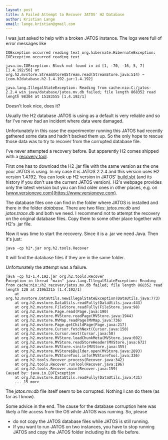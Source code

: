 ```yaml
---
layout: post
title: A Failed Attempt to Recover JATOS' H2 Database
author: Kristian Lange
email: lange.kristian@gmail.com
---
```


I was just asked to help with a broken JATOS instance. The logs were full of error messages like

```
IOException occurred reading text org.hibernate.HibernateException: IOException occurred reading text
```

```
java.io.IOException: Block not found in id [1, -70, -16, 5, 7] [1.4.192/50] at org.h2.mvstore.StreamStore$Stream.read(StreamStore.java:514) ~[com.h2database.h2-1.4.192.jar:1.4.192]
```

```
java.lang.IllegalStateException: Reading from cache:nio:C:/jatos-2.2.4_win_java/database/jatos.mv.db failed; file length 868352 read length 98304 at 15183555 [1.4.192/1]
```

Doesn't look nice, does it?

Usually the H2 database JATOS is using as a default is very reliable and so far I've never had an incident where data were damaged.

Unfortunately in this case the experimenter running this JATOS had recently gathered some data and hadn't backed them up. So the only hope to rescue those data was to try to recover from the corrupted database file. 

I've never attempted a recovery before. But apparently H2 comes shipped with a [recovery tool](http://www.h2database.com/javadoc/org/h2/tools/Recover.html). 

First one has to download the H2 .jar file with the same version as the one your JATOS is using. In my case it is JATOS 2.2.4 and this version uses H2 version 1.4.192. You can look up H2 version in JATOS' [build.sbt](https://github.com/JATOS/JATOS/blob/master/build.sbt) (and its history if you don't use the current JATOS version). H2's webpage provides only the latest version but you can find older ones in other places, e.g. on [www.versioneye.com](https://www.versioneye.com). 

The database files one can find in the folder where JATOS is installed and there in the folder _database_. There are two files: _jatos.mv.db_ and _jatos.trace.db_ and both we need. I recommend not to attempt the recovery on the original database files. Copy them to some other place together with H2's .jar file.

Now it was time to start the recovery. Since it is a .jar we need Java. Then it's just:
```
java -cp h2*.jar org.h2.tools.Recover
```
It will find the database files if they are in the same folder.

Unfortunately the attempt was a failure.

```
java -cp h2-1.4.192.jar org.h2.tools.Recover
Exception in thread "main" java.lang.IllegalStateException: Reading from cache:nio:/h2_recover/jatos.mv.db failed; file length 868352 read length 128 at 21963215 [1.4.192/1]
	at org.h2.mvstore.DataUtils.newIllegalStateException(DataUtils.java:773)
	at org.h2.mvstore.DataUtils.readFully(DataUtils.java:443)
	at org.h2.mvstore.FileStore.readFully(FileStore.java:98)
	at org.h2.mvstore.Page.read(Page.java:190)
	at org.h2.mvstore.MVStore.readPage(MVStore.java:1944)
	at org.h2.mvstore.MVMap.readPage(MVMap.java:736)
	at org.h2.mvstore.Page.getChildPage(Page.java:217)
	at org.h2.mvstore.Cursor.fetchNext(Cursor.java:150)
	at org.h2.mvstore.Cursor.next(Cursor.java:50)
	at org.h2.mvstore.MVStore.loadChunkMeta(MVStore.java:692)
	at org.h2.mvstore.MVStore.readStoreHeader(MVStore.java:672)
	at org.h2.mvstore.MVStore.<init>(MVStore.java:355)
	at org.h2.mvstore.MVStore$Builder.open(MVStore.java:2893)
	at org.h2.mvstore.MVStoreTool.info(MVStoreTool.java:336)
	at org.h2.tools.Recover.process(Recover.java:342)
	at org.h2.tools.Recover.runTool(Recover.java:196)
	at org.h2.tools.Recover.main(Recover.java:159)
Caused by: java.io.EOFException
	at org.h2.mvstore.DataUtils.readFully(DataUtils.java:431)
	... 15 more
```

The _jatos.mv.db_ file itself seem to be corrupted. Nothing I can do there (as far as I know).

Some advice in the end. The cause for the database corruption here was likely a file access from the OS while JATOS was running. So, please
* do not copy the JATOS database files while JATOS is still running.
* If you want to run JATOS on two instances, you have to stop running JATOS and copy the JATOS folder including its db file before.

